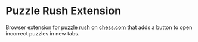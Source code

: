 # Puzzle Rush Extension

Browser extension for
[puzzle rush](https://chess.com/puzzles/rush)
on [chess.com](https://chess.com)
that adds a button to open incorrect puzzles in new tabs.
